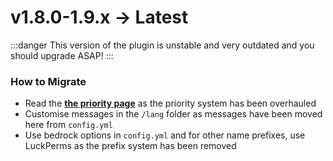 # v1.8.0-1.9.x -> Latest

:::danger
This version of the plugin is unstable and very outdated and you should upgrade ASAP!
:::

### How to Migrate
- Read the **[the priority page](../getting-started/priority.md)** as the priority system has been overhauled
- Customise messages in the `/lang` folder as messages have been moved here from `config.yml`
- Use bedrock options in `config.yml` and for other name prefixes, use LuckPerms as the prefix system has been removed
